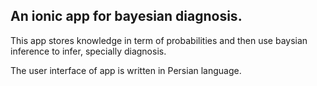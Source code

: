 ## An ionic app for bayesian diagnosis.

This app stores knowledge in term of probabilities and then use baysian inference to infer, specially diagnosis.

The user interface of app is written in Persian language.
